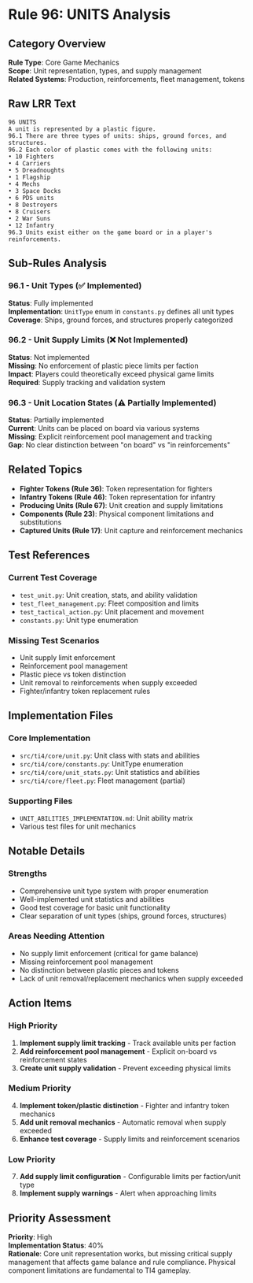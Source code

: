 # Rule 96: UNITS Analysis

## Category Overview
**Rule Type**: Core Game Mechanics  
**Scope**: Unit representation, types, and supply management  
**Related Systems**: Production, reinforcements, fleet management, tokens

## Raw LRR Text
```
96 UNITS
A unit is represented by a plastic figure.
96.1 There are three types of units: ships, ground forces, and structures.
96.2 Each color of plastic comes with the following units:
• 10 Fighters
• 4 Carriers  
• 5 Dreadnoughts
• 1 Flagship
• 4 Mechs
• 3 Space Docks
• 6 PDS units
• 8 Destroyers
• 8 Cruisers
• 2 War Suns
• 12 Infantry
96.3 Units exist either on the game board or in a player's reinforcements.
```

## Sub-Rules Analysis

### 96.1 - Unit Types (✅ Implemented)
**Status**: Fully implemented  
**Implementation**: `UnitType` enum in `constants.py` defines all unit types  
**Coverage**: Ships, ground forces, and structures properly categorized

### 96.2 - Unit Supply Limits (❌ Not Implemented)
**Status**: Not implemented  
**Missing**: No enforcement of plastic piece limits per faction  
**Impact**: Players could theoretically exceed physical game limits  
**Required**: Supply tracking and validation system

### 96.3 - Unit Location States (⚠️ Partially Implemented)
**Status**: Partially implemented  
**Current**: Units can be placed on board via various systems  
**Missing**: Explicit reinforcement pool management and tracking  
**Gap**: No clear distinction between "on board" vs "in reinforcements"

## Related Topics
- **Fighter Tokens (Rule 36)**: Token representation for fighters
- **Infantry Tokens (Rule 46)**: Token representation for infantry  
- **Producing Units (Rule 67)**: Unit creation and supply limitations
- **Components (Rule 23)**: Physical component limitations and substitutions
- **Captured Units (Rule 17)**: Unit capture and reinforcement mechanics

## Test References

### Current Test Coverage
- `test_unit.py`: Unit creation, stats, and ability validation
- `test_fleet_management.py`: Fleet composition and limits
- `test_tactical_action.py`: Unit placement and movement
- `constants.py`: Unit type enumeration

### Missing Test Scenarios
- Unit supply limit enforcement
- Reinforcement pool management
- Plastic piece vs token distinction
- Unit removal to reinforcements when supply exceeded
- Fighter/infantry token replacement rules

## Implementation Files

### Core Implementation
- `src/ti4/core/unit.py`: Unit class with stats and abilities
- `src/ti4/core/constants.py`: UnitType enumeration
- `src/ti4/core/unit_stats.py`: Unit statistics and abilities
- `src/ti4/core/fleet.py`: Fleet management (partial)

### Supporting Files
- `UNIT_ABILITIES_IMPLEMENTATION.md`: Unit ability matrix
- Various test files for unit mechanics

## Notable Details

### Strengths
- Comprehensive unit type system with proper enumeration
- Well-implemented unit statistics and abilities
- Good test coverage for basic unit functionality
- Clear separation of unit types (ships, ground forces, structures)

### Areas Needing Attention
- No supply limit enforcement (critical for game balance)
- Missing reinforcement pool management
- No distinction between plastic pieces and tokens
- Lack of unit removal/replacement mechanics when supply exceeded

## Action Items

### High Priority
1. **Implement supply limit tracking** - Track available units per faction
2. **Add reinforcement pool management** - Explicit on-board vs reinforcement states
3. **Create unit supply validation** - Prevent exceeding physical limits

### Medium Priority  
4. **Implement token/plastic distinction** - Fighter and infantry token mechanics
5. **Add unit removal mechanics** - Automatic removal when supply exceeded
6. **Enhance test coverage** - Supply limits and reinforcement scenarios

### Low Priority
7. **Add supply limit configuration** - Configurable limits per faction/unit type
8. **Implement supply warnings** - Alert when approaching limits

## Priority Assessment
**Priority**: High  
**Implementation Status**: 40%  
**Rationale**: Core unit representation works, but missing critical supply management that affects game balance and rule compliance. Physical component limitations are fundamental to TI4 gameplay.